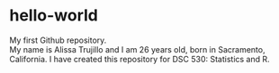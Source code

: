 # hello-world
My first Github repository. </br>
My name is Alissa Trujillo and I am 26 years old, born in Sacramento, California.
I have created this repository for DSC 530: Statistics and R.
